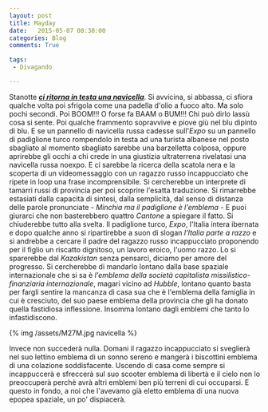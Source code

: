 ```yaml
---
layout: post
title: Mayday
date:   2015-05-07 08:30:00
categories: Blog
comments: True

tags:
 - Divagando

---
```


Stanotte **[*ci ritorna in testa una navicella*](http://www.ilpost.it/2015/05/05/capsula-spaziale-progress-si-schianta-terra/)**. Si avvicina, si abbassa, ci sfiora qualche volta poi sfrigola come una padella d'olio a fuoco alto. Ma solo pochi secondi. Poi BOOM!!! O forse fa BAAM o BUM!!! Chi può dirlo lassù cosa si sente. Poi qualche frammento sopravvive e piove giù nel blu dipinto di blu. E se un pannello di navicella russa cadesse sull'*Expo* su un pannello di padiglione turco rompendolo in testa ad una turista albanese nel posto sbagliato al momento sbagliato sarebbe una barzelletta colposa, oppure aprirebbe gli occhi a chi crede in una giustizia ultraterrena rivelatasi una navicella russa noexpo. E ci sarebbe la ricerca della scatola nera e la scoperta di un videomessaggio con un ragazzo russo incappucciato che ripete in loop una frase incomprensibile. Si cercherebbe un interprete di tamarri russi di provincia per poi scoprire l'esatta traduzione. Si rimarrebbe estasiati dalla capacità di sintesi, dalla semplicità, dal senso di distanza delle parole pronunciate *- Minchia ma il padiglione è l'emblema -* E puoi giurarci che non basterebbero quattro *Cantone* a spiegare il fatto. Si chiuderebbe tutto alla svelta. Il padiglione turco, *Expo*, l'Italia intera ibernata e dopo qualche anno si ripartirebbe a suon di slogan *l'Italia parte a razzo* e si andrebbe a cercare il padre del ragazzo russo incappucciato proponendo per il figlio un riscatto dignitoso, un lavoro eroico, l'uomo razzo. Lo si sparerebbe dal *Kazakistan* senza pensarci, diciamo per amore del progresso. Si cercherebbe di mandarlo lontano dalla base spaziale internazionale che si sa è *l'emblema della società capitalista missilistico-finanziaria  internazionale*, magari vicino ad *Hubble*, lontano quanto basta per fargli sentire la mancanza di casa sua che è l'emblema della famiglia in cui è cresciuto, del suo paese emblema della provincia che gli ha donato quella fastidiosa inflessione. Insomma lontano dagli emblemi che tanto lo infastidiscono. 

{% img /assets/M27M.jpg navicella %}

Invece non succederà nulla. Domani il ragazzo incappucciato si sveglierà nel suo lettino emblema di un sonno sereno e mangerà i biscottini emblema di una colazione soddisfacente. Uscendo di casa come sempre si incappuccerà e sfreccerà sul suo scooter emblema di libertà e il cielo non lo preoccuperà perchè avrà altri emblemi ben più terreni di cui occuparsi. E questo in fondo, a noi che l'avevamo già eletto emblema di una nuova epopea spaziale, un po' dispiacerà.


